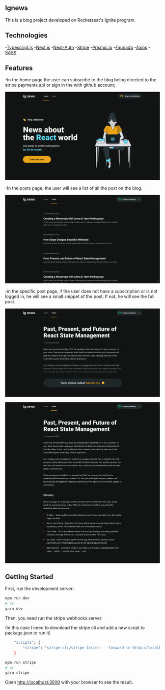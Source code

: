 ## Ignews

This is a blog project developed on Rocketseat's Ignite program.

## Technologies

-[Typescript.js](https://www.typescriptlang.org/)
-[Next.js](https://nextjs.org/)
-[Next-Auth](https://next-auth.js.org/)
-[Stripe](https://stripe.com/br)
-[Prismic.io](https://prismic.io/docs)
-[Faunadb](https://fauna.com/)
-[Axios](https://axios-http.com/docs/intro)
-[SASS](https://sass-lang.com/)


## Features

-In the home page the user can subscribe to the blog being directed to the stripe payments api or sign in the with github account;

![Home Page](https://github.com/scarvalhos/ignews/blob/main/assets/home.png?raw=true)

-In the posts page, the user will see a list of all the post on the blog.

![Posts Page](https://github.com/scarvalhos/ignews/blob/main/assets/posts.png?raw=true)

-in the specific post page, if the user does not have a subscription or is not logged in, he will see a small snippet of the post. If not, he will see the full post.

![Post Page](https://github.com/scarvalhos/ignews/blob/main/assets/interna-nao-logado.png?raw=true)

![Post Page](https://github.com/scarvalhos/ignews/blob/main/assets/interna-de-post.png?raw=true)


## Getting Started

First, run the development server:

```bash
npm run dev
# or
yarn dev
```

Then, you need run the stripe webhooks server:

(In this case I need to download the stripe cli and add a new script to package.json to run it)

```bash
    "scripts": {
        "stripe": "stripe-cli/stripe listen  --forward-to http://localhost:3000/api/webhooks",
    }
```

```bash
npm run stripe
# or
yarn stripe
```

Open [http://localhost:3000](http://localhost:3000) with your browser to see the result.